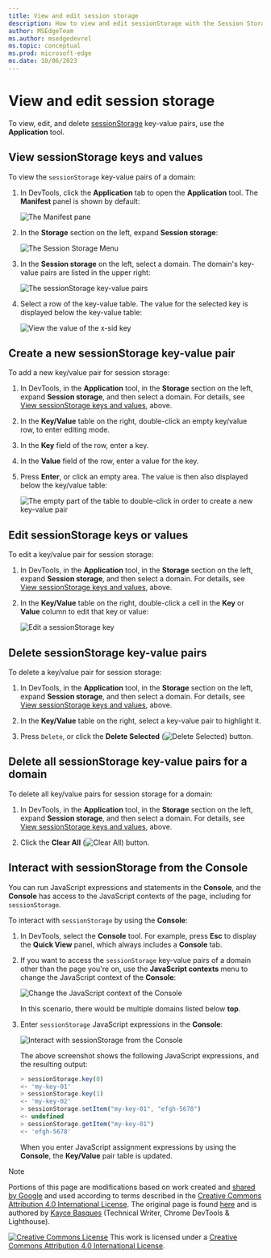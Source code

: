 ```yaml
---
title: View and edit session storage
description: How to view and edit sessionStorage with the Session Storage pane and the Console.
author: MSEdgeTeam
ms.author: msedgedevrel
ms.topic: conceptual
ms.prod: microsoft-edge
ms.date: 10/06/2023
---
```

<!-- Copyright Kayce Basques

   Licensed under the Apache License, Version 2.0 (the "License");
   you may not use this file except in compliance with the License.
   You may obtain a copy of the License at

       https://www.apache.org/licenses/LICENSE-2.0

   Unless required by applicable law or agreed to in writing, software
   distributed under the License is distributed on an "AS IS" BASIS,
   WITHOUT WARRANTIES OR CONDITIONS OF ANY KIND, either express or implied.
   See the License for the specific language governing permissions and
   limitations under the License.  -->
# View and edit session storage

To view, edit, and delete [sessionStorage](https://developer.mozilla.org/docs/Web/API/Window/sessionStorage) key-value pairs, use the **Application** tool.


<!-- ====================================================================== -->
## View sessionStorage keys and values

To view the `sessionStorage` key-value pairs of a domain:

1. In DevTools, click the **Application** tab to open the **Application** tool.  The **Manifest** panel is shown by default:

   ![The Manifest pane](./sessionstorage-images/storage-application-manifest.png)

1. In the **Storage** section on the left, expand **Session storage**:

   ![The Session Storage Menu](./sessionstorage-images/storage-application-storage-session-storage.png)

1. In the **Session storage** on the left, select a domain.  The domain's key-value pairs are listed in the upper right:

   ![The sessionStorage key-value pairs](./sessionstorage-images/storage-application-storage-session-storage-domain.png)

1. Select a row of the key-value table.  The value for the selected key is displayed below the key-value table:

   ![View the value of the x-sid key](./sessionstorage-images/storage-application-storage-session-storage-domain-key-value-selected.png)


<!-- ====================================================================== -->
## Create a new sessionStorage key-value pair

To add a new key/value pair for session storage:

1. In DevTools, in the **Application** tool, in the **Storage** section on the left, expand **Session storage**, and then select a domain.  For details, see [View sessionStorage keys and values](#view-sessionstorage-keys-and-values), above.

1. In the **Key/Value** table on the right, double-click an empty key/value row, to enter editing mode.

1. In the **Key** field of the row, enter a key.

1. In the **Value** field of the row, enter a value for the key.

1. Press **Enter**, or click an empty area.  The value is then also displayed below the key/value table:

   ![The empty part of the table to double-click in order to create a new key-value pair](./sessionstorage-images/storage-application-storage-session-storage-domain-key-value-new.png)


<!-- ====================================================================== -->
## Edit sessionStorage keys or values

To edit a key/value pair for session storage:

1. In DevTools, in the **Application** tool, in the **Storage** section on the left, expand **Session storage**, and then select a domain.  For details, see [View sessionStorage keys and values](#view-sessionstorage-keys-and-values), above.

1. In the **Key/Value** table on the right, double-click a cell in the **Key** or **Value** column to edit that key or value:

   ![Edit a sessionStorage key](./sessionstorage-images/storage-application-storage-session-storage-domain-key-value-edit.png)


<!-- ====================================================================== -->
## Delete sessionStorage key-value pairs

To delete a key/value pair for session storage:

1. In DevTools, in the **Application** tool, in the **Storage** section on the left, expand **Session storage**, and then select a domain.  For details, see [View sessionStorage keys and values](#view-sessionstorage-keys-and-values), above.

1. In the **Key/Value** table on the right, select a key-value pair to highlight it.

1. Press `Delete`, or click the **Delete Selected** (![Delete Selected](./sessionstorage-images/delete-icon.png)) button.


<!-- ====================================================================== -->
## Delete all sessionStorage key-value pairs for a domain

To delete all key/value pairs for session storage for a domain:

1. In DevTools, in the **Application** tool, in the **Storage** section on the left, expand **Session storage**, and then select a domain.  For details, see [View sessionStorage keys and values](#view-sessionstorage-keys-and-values), above.

1. Click the **Clear All** (![Clear All](./sessionstorage-images/clear-icon.png)) button.


<!-- ====================================================================== -->
## Interact with sessionStorage from the Console

You can run JavaScript expressions and statements in the **Console**, and the **Console** has access to the JavaScript contexts of the page, including for `sessionStorage`.

To interact with `sessionStorage` by using the **Console**:

1. In DevTools, select the **Console** tool.  For example, press **Esc** to display the **Quick View** panel, which always includes a **Console** tab.

1. If you want to access the `sessionStorage` key-value pairs of a domain other than the page you're on, use the **JavaScript contexts** menu to change the JavaScript context of the **Console**:

   ![Change the JavaScript context of the Console](./sessionstorage-images/storage-console-domain-selection.png)

   In this scenario, there would be multiple domains listed below **top**.

1. Enter `sessionStorage` JavaScript expressions in the **Console**:

   ![Interact with sessionStorage from the Console](./sessionstorage-images/storage-console-session-storage-keys.png)

   The above screenshot shows the following JavaScript expressions, and the resulting output:

   ```js
   > sessionStorage.key(0)
   <· 'my-key-01'
   > sessionStorage.key(1)
   <· 'my-key-02'
   > sessionStorage.setItem("my-key-01", "efgh-5678")
   <· undefined
   > sessionStorage.getItem("my-key-01")
   <· 'efgh-5678'
   ```

   When you enter JavaScript assignment expressions by using the **Console**, the **Key/Value** pair table is updated.


<!-- ====================================================================== -->
> [!NOTE]
> Portions of this page are modifications based on work created and [shared by Google](https://developers.google.com/terms/site-policies) and used according to terms described in the [Creative Commons Attribution 4.0 International License](https://creativecommons.org/licenses/by/4.0).
> The original page is found [here](https://developer.chrome.com/docs/devtools/storage/sessionstorage/) and is authored by [Kayce Basques](https://developers.google.com/web/resources/contributors#kayce-basques) (Technical Writer, Chrome DevTools \& Lighthouse).

[![Creative Commons License](../../media/cc-logo/88x31.png)](https://creativecommons.org/licenses/by/4.0)
This work is licensed under a [Creative Commons Attribution 4.0 International License](https://creativecommons.org/licenses/by/4.0).
